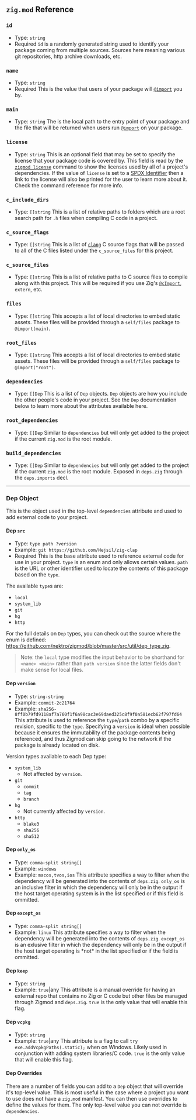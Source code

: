 ## `zig.mod` Reference

### `id`
- Type: `string`
- Required
`id` is a randomly generated string used to identify your package coming from multiple sources. Sources here meaning various git repositories, http archive downloads, etc.

### `name`
- Type: `string`
- Required
This is the value that users of your package will [`@import`](https://ziglang.org/documentation/master/#import) you by.

### `main`
- Type: `string`
The is the local path to the entry point of your package and the file that will be returned when users run [`@import`](https://ziglang.org/documentation/master/#import) on your package.

### `license`
- Type: `string`
This is an optional field that may be set to specify the license that your package code is covered by. This field is read by the [`zigmod license`](commands/license_.md) command to show the licenses used by all of a project's dependencies. If the value of `license` is set to a [SPDX Identifier](https://spdx.org/licenses/) then a link to the license will also be printed for the user to learn more about it. Check the command reference for more info.

### `c_include_dirs`
- Type: `[]string`
This is a list of relative paths to folders which are a root search path for `.h` files when compiling C code in a project.

### `c_source_flags`
- Type: `[]string`
This is a list of [`clang`](https://clang.llvm.org/docs/UsersManual.html#command-line-options) C source flags that will be passed to all of the C files listed under the `c_source_files` for this project.

### `c_source_files`
- Type: `[]string`
This is a list of relative paths to C source files to compile along with this project. This will be required if you use Zig's [`@cImport`](https://ziglang.org/documentation/master/#cImport), `extern`, etc.

### `files`
- Type: `[]string`
This accepts a list of local directories to embed static assets. These files will be provided through a `self/files` package to `@import(main)`.

### `root_files`
- Type: `[]string`
This accepts a list of local directories to embed static assets. These files will be provided through a `self/files` package to `@import("root")`.

### `dependencies`
- Type: `[]Dep`
This is a list of `Dep` objects. `Dep` objects are how you include the other people's code in your project. See the `Dep` documentation below to learn more about the attributes available here.

### `root_dependencies`
- Type: `[]Dep`
Similar to `dependencies` but will only get added to the project if the current `zig.mod` is the root module.

### `build_dependencies`
- Type: `[]Dep`
Similar to `dependencies` but will only get added to the project if the current `zig.mod` is the root module. Exposed in `deps.zig` through the `deps.imports` decl.

----

### Dep Object
This is the object used in the top-level `dependencies` attribute and used to add external code to your project.

#### Dep `src`
- Type: `type path ?version`
- Example: `git https://github.com/Hejsil/zig-clap`
- Required
This is the base attribute used to reference external code for use in your project. `type` is an enum and only allows certain values. `path` is the URL or other identifier used to locate the contents of this package based on the `type`.

The available `type`s are:
- `local`
- `system_lib`
- `git`
- `hg`
- `http`

For the full details on `Dep` types, you can check out the source where the enum is defined: https://github.com/nektro/zigmod/blob/master/src/util/dep_type.zig.

> Note: the `local` type modifies the input behavior to be shorthand for `<name> <main>` rather than `path version` since the latter fields don't make sense for local files.

#### Dep `version`
- Type: `string-string`
- Example: `commit-2c21764`
- Example: `sha256-8ff0b79fd9118af7a760f1f6a98cac3e69daed325c8f9f0a581ecb62f797fd64`
This attribute is used to reference the `type`/`path` combo by a specific revision, specific to the `type`. Specifying a `version` is ideal when possible because it ensures the immutability of the package contents being referenced, and thus Zigmod can skip going to the network if the package is already located on disk.

Version types available to each Dep type:
- `system_lib`
    - Not affected by `version`.
- `git`
    - `commit`
    - `tag`
    - `branch`
- `hg`
    - Not currently affected by `version`.
- `http`
    - `blake3`
    - `sha256`
    - `sha512`

#### Dep `only_os`
- Type: `comma-split string[]`
- Example: `windows`
- Example: `macos,tvos,ios`
This attribute specifies a way to filter when the dependency will be generated into the contents of `deps.zig`. `only_os` is an inclusive filter in which the dependency will only be in the output if the host target operating system is in the list specified or if this field is ommitted.

#### Dep `except_os`
- Type: `comma-split string[]`
- Example: `linux`
This attribute specifies a way to filter when the dependency will be generated into the contents of `deps.zig`. `except_os` is an exlusive filter in which the dependency will only be in the output if the host target operating is \*not\* in the list specified or if the field is ommitted.

#### Dep `keep`
- Type: `string`
- Example: `true`|any
This attribute is a manual override for having an external repo that contains no Zig or C code but other files be managed through Zigmod and `deps.zig`. `true` is the only value that will enable this flag.

#### Dep `vcpkg`
- Type: `string`
- Example: `true`|any
This attribute is a flag to call `try exe.addVcpkgPaths(.static);` when on Windows. Likely used in conjunction with adding system libraries/C code. `true` is the only value that will enable this flag.

#### Dep Overrides
There are a number of fields you can add to a `Dep` object that will override it's top-level value. This is most useful in the case where a project you want to use does not have a `zig.mod` manifest. You can then use overrides to define the values for them. The only top-level value you can not override is `dependencies`.
